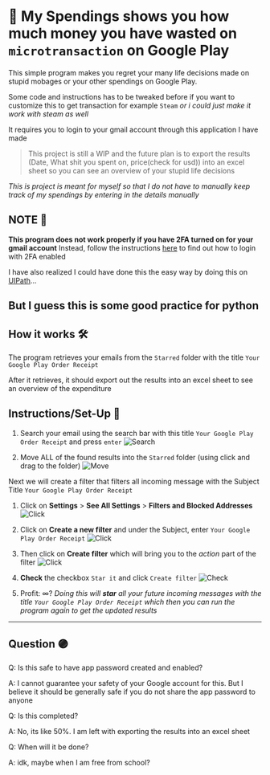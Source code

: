 # 💸 My Spendings shows you how much money you have wasted on ```microtransaction``` on Google Play
This simple program makes you regret your many life decisions made on stupid mobages or your other spendings on Google Play.

Some code and instructions has to be tweaked before if you want to customize this to get transaction for example `Steam` _or i could just make it work with steam as well_ 

It requires you to login to your gmail account through this application I have made

> This project is still a WIP and the future plan is to export the results (Date, What shit you spent on, price(check for usd)) 
> into an excel sheet so you can see an overview of your stupid life decisions

_This is project is meant for myself so that I do not have to manually keep track of my spendings by entering in the details manually_

## NOTE 📝
**This program does not work properly if you have 2FA turned on for your gmail account**
Instead, follow the instructions [here](https://support.google.com/accounts/answer/185833) to find out how to login with 2FA enabled

I have also realized I could have done this the easy way by doing this on [UIPath](https://www.uipath.com/)...

But I guess this is some good practice for python
---

## How it works 🛠
The program retrieves your emails from the ```Starred``` folder with the title ```Your Google Play Order Receipt```

After it retrieves, it should export out the results into an excel sheet to see an overview of the expenditure


## Instructions/Set-Up 🔨
1. Search your email using the search bar with this title ```Your Google Play Order Receipt``` and press ```enter```
![Search](https://media.discordapp.net/attachments/314385034461315072/795655362761719838/unknown.png) 

2. Move ALL of the found results into the ```Starred``` folder (using click and drag to the folder)
![Move](https://media.discordapp.net/attachments/314385034461315072/795656071079395349/unknown.png)

Next we will create a filter that filters all incoming message with the Subject Title ```Your Google Play Order Receipt```


1. Click on **Settings** > **See All Settings** > **Filters and Blocked Addresses**
![Click](https://media.discordapp.net/attachments/314385034461315072/795656374938763284/unknown.png)

2. Click on **Create a new filter** and under the Subject, enter ```Your Google Play Order Receipt```
![Click](https://media.discordapp.net/attachments/314385034461315072/795656607266373664/unknown.png)

3. Then click on **Create filter** which will bring you to the _action_ part of the filter
![Click](https://media.discordapp.net/attachments/314385034461315072/795656748941180968/unknown.png)

4. **Check** the checkbox ```Star it``` and click ```Create filter```
![Check](https://media.discordapp.net/attachments/314385034461315072/795656898988605470/unknown.png)

5. Profit: ∞?
_Doing this will **star** all your future incoming messages with the title ```Your Google Play Order Receipt``` which then you can run the program again to get the updated results_

---

## Question 🟣
Q: Is this safe to have app password created and enabled?

A: I cannot guarantee your safety of your Google account for this. But I believe it should be generally safe if you do not share the app password to anyone

Q: Is this completed?

A: No, its like 50%. I am left with exporting the results into an excel sheet

Q: When will it be done?

A: idk, maybe when I am free from school?


